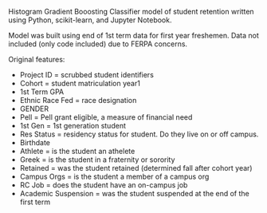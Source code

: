 Histogram Gradient Booosting Classifier model of student retention written using Python, scikit-learn, and Jupyter Notebook.  

Model was built using end of 1st term data for first year freshemen.  Data not included (only code included) due to FERPA concerns.

Original features:

* Project ID = scrubbed student identifiers 
* Cohort = student matriculation year1
* 1st Term GPA
* Ethnic Race Fed = race designation
* GENDER
* Pell = Pell grant eligible, a measure of financial need
* 1st Gen = 1st generation student
* Res Status = residency status for student.  Do they live on or off campus.
* Birthdate
* Athlete = is the student an athelete
* Greek = is the student in a fraternity or sorority
* Retained = was the student retained (determined fall after cohort year)
* Campus Orgs = is the student a member of a campus org
* RC Job = does the student have an on-campus job
* Academic Suspension = was the student suspended at the end of the first term


